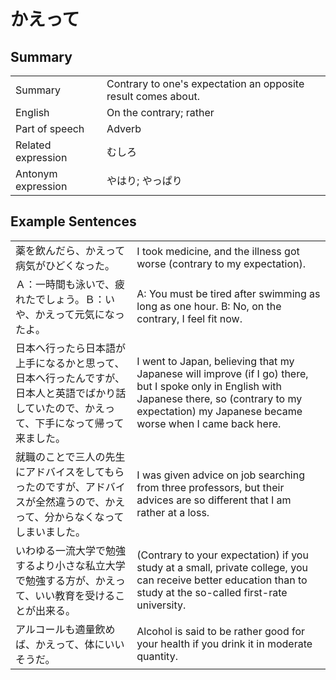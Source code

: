 # かえって

## Summary

<table><tr>   <td>Summary</td>   <td>Contrary to one's expectation an opposite result comes about.</td></tr><tr>   <td>English</td>   <td>On the contrary; rather</td></tr><tr>   <td>Part of speech</td>   <td>Adverb</td></tr><tr>   <td>Related expression</td>   <td>むしろ</td></tr><tr>   <td>Antonym expression</td>   <td>やはり; やっぱり</td></tr></table>

## Example Sentences

<table><tr>   <td>薬を飲んだら、かえって病気がひどくなった。</td>   <td>I took medicine, and the illness got worse (contrary to my expectation).</td></tr><tr>   <td>Ａ：一時間も泳いで、疲れたでしょう。Ｂ：いや、かえって元気になったよ。</td>   <td>A: You must be tired after swimming as long as one hour.     B: No, on the contrary, I feel fit now.</td></tr><tr>   <td>日本へ行ったら日本語が上手になるかと思って、日本へ行ったんですが、日本人と英語でばかり話していたので、かえって、下手になって帰って来ました。</td>   <td>I went to Japan, believing that my Japanese will improve (if I go) there, but I spoke only in English with Japanese there, so (contrary to my expectation) my Japanese became worse when I came back here.</td></tr><tr>   <td>就職のことで三人の先生にアドバイスをしてもらったのですが、アドバイスが全然違うので、かえって、分からなくなってしまいました。</td>   <td>I was given advice on job searching from three professors, but their advices are so different that I am rather at a loss.</td></tr><tr>   <td>いわゆる一流大学で勉強するより小さな私立大学で勉強する方が、かえって、いい教育を受けることが出来る。</td>   <td>(Contrary to your expectation) if you study at a small, private college, you can receive better education than to study at the so-called first-rate university.</td></tr><tr>   <td>アルコールも適量飲めば、かえって、体にいいそうだ。</td>   <td>Alcohol is said to be rather good for your health if you drink it in moderate quantity.</td></tr></table>

